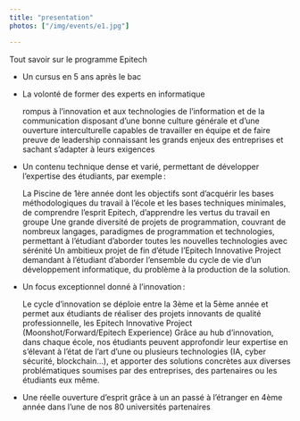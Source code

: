 ```yaml
---
title: "presentation"
photos: ["/img/events/e1.jpg"]

---
```


Tout savoir sur le programme Epitech

- Un cursus en 5 ans après le bac

- La volonté de former des experts en informatique

    rompus à l’innovation et aux technologies de l’information et de la communication
    disposant d’une bonne culture générale et d’une ouverture interculturelle
    capables de travailler en équipe et de faire preuve de leadership
    connaissant les grands enjeux des entreprises et sachant s’adapter à leurs exigences

- Un contenu technique dense et varié, permettant de développer l’expertise des étudiants, par exemple :  

    La Piscine de 1ère année dont les objectifs sont d’acquérir les bases méthodologiques du travail à l’école et les bases techniques minimales, de comprendre l’esprit Epitech, d’apprendre les vertus du travail en groupe
    Une grande diversité de projets de programmation, couvrant de nombreux langages, paradigmes de programmation et technologies, permettant à l’étudiant d’aborder toutes les nouvelles technologies avec sérénité
    Un ambitieux projet de fin d’étude l’Epitech Innovative Project demandant à l’étudiant d’aborder l’ensemble du cycle de vie d’un développement informatique, du problème à la production de la solution.

- Un focus exceptionnel donné à l’innovation :  

     Le cycle d’innovation se déploie entre la 3ème et la 5ème année et permet aux étudiants de réaliser des projets innovants de qualité professionnelle, les Epitech Innovative Project (Moonshot/Forward/Epitech Experience)
    Grâce au hub d’innovation, dans chaque école, nos étudiants peuvent approfondir leur expertise en s’élevant à l’état de l’art d’une ou plusieurs technologies (IA, cyber sécurité, blockchain…), et apporter des solutions concrètes aux diverses problématiques soumises par des entreprises, des partenaires ou les étudiants eux même.

- Une réelle ouverture d’esprit grâce à un an passé à l’étranger en 4ème année dans l’une de nos 80 universités partenaires 